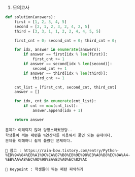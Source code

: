 1. 모의고사
``` python
def solution(answers):
    first = [1, 2, 3, 4, 5]
    second = [2, 1, 2, 3, 2, 4, 2, 5]
    third = [3, 3, 1, 1, 2, 2, 4, 4, 5, 5]

    first_cnt = 0; second_cnt = 0; third_cnt = 0;

    for idx, answer in enumerate(answers):
        if answer == first[idx % len(first)]:
            first_cnt += 1
        if answer == second[idx % len(second)]:
            second_cnt += 1
        if answer == third[idx % len(third)]:
            third_cnt += 1

    cnt_list = [first_cnt, second_cnt, third_cnt]
    answer = []

    for idx, cnt in enumerate(cnt_list):
        if cnt == max(cnt_list):
            answer.append(idx + 1)

    return answer
```

    문제가 이해되지 않아 당황스러웠었당..
    학생들이 찍는 패턴을 %연산자를 이용해서 풀면 되는 문제이다.
    문제를 이해하니 쉽게 풀렸던 문제이다.
    
    📖 참고 : https://rain-bow.tistory.com/entry/Python-%ED%94%84%EB%A1%9C%EA%B7%B8%EB%9E%98%EB%A8%B8%EC%8A%A4-%EB%AA%A8%EC%9D%98%EA%B3%A0%EC%82%AC
    
    🔑 Keypoint : 학생들이 찍는 패턴 파악하기